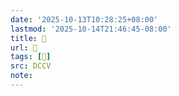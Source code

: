 ```yaml
---
date: '2025-10-13T10:28:25+08:00'
lastmod: '2025-10-14T21:46:45-08:00'
title: 􄬬
url: 􄬬
tags: [𦉝]
src: DCCV
note:
---
```

